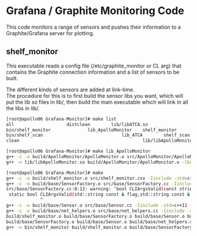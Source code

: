 # Grafana / Graphite Monitoring Code

This code monitors a range of sensors and pushes their information to a Graphite/Grafana server for plotting.

## shelf_monitor
This executable reads a config file (/etc/graphite_monitor or CL arg) that contains the Graphite connection information and a list of sensors to be built. 

The different kinds of sensors are added at link-time.   
The procedure for this is to first build the sensor libs you want, which will put the lib so files in lib/, then build the main executable which will link in all the libs in lib/.

 ```bash
 [root@apollo06 Grafana-Monitor]# make list
all				       distclean		lib/libATCA.so
bin/shelf_monitor		       lib_ApolloMonitor	shelf_monitor
bin/shelf_scan			       				lib_ATCA		shelf_scan
clean												lib/libApolloMonitor.so
```


```bash
[root@apollo06 Grafana-Monitor]# make lib_ApolloMonitor
g++ -c -o build/ApolloMonitor/ApolloMonitor.o src/ApolloMonitor/ApolloMonitor.cc -Iinclude -std=c++11 -fPIC -Wall -g -O3 -I/opt/BUTool/include -I/opt/cactus/include 
g++ -o lib/libApolloMonitor.so build/ApolloMonitor/ApolloMonitor.o -lboost_program_options -lboost_system -L/opt/BUTool/lib -Wl,-rpath=/opt/BUTool/lib -shared -fPIC -Wall -g -O3 -rdynamic -lBUTool_Helpers -lBUTool_ApolloSM -lToolException -lBUTool_IPBusIO 
```


```bash
[root@apollo06 Grafana-Monitor]# make
g++ -c -o build/shelf_monitor.o src/shelf_monitor.cxx -Iinclude -std=c++11 -fPIC -Wall -g -O3
g++ -c -o build/base/SensorFactory.o src/base/SensorFactory.cc -Iinclude -std=c++11 -fPIC -Wall -g -O3
src/base/SensorFactory.cc:8:13: warning: ‘bool CLIArgsValid(const string&, const string&)’ defined but not used [-Wunused-function]
 static bool CLIArgsValid(std::string const & flag,std::string const & full_flag){
             ^
g++ -c -o build/base/Sensor.o src/base/Sensor.cc -Iinclude -std=c++11 -fPIC -Wall -g -O3
g++ -c -o build/base/net_helpers.o src/base/net_helpers.cc -Iinclude -std=c++11 -fPIC -Wall -g -O3
build/shelf_monitor.o build/base/SensorFactory.o build/base/Sensor.o build/base/net_helpers.o
build/base/SensorFactory.o build/base/Sensor.o build/base/net_helpers.o
g++ -o bin/shelf_monitor build/shelf_monitor.o build/base/SensorFactory.o build/base/Sensor.o build/base/net_helpers.o -lboost_program_options -lboost_system -Llib -lApolloMonitor
```


